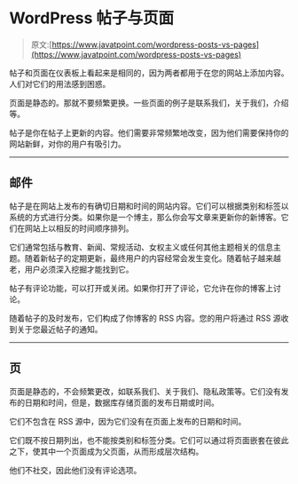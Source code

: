 # WordPress 帖子与页面

> 原文:[https://www.javatpoint.com/wordpress-posts-vs-pages](https://www.javatpoint.com/wordpress-posts-vs-pages)

帖子和页面在仪表板上看起来是相同的，因为两者都用于在您的网站上添加内容。人们对它们的用法感到困惑。

页面是静态的。那就不要频繁更换。一些页面的例子是联系我们，关于我们，介绍等。

帖子是你在帖子上更新的内容。他们需要非常频繁地改变，因为他们需要保持你的网站新鲜，对你的用户有吸引力。

* * *

## 邮件

帖子是在网站上发布的有确切日期和时间的网站内容。它们可以根据类别和标签以系统的方式进行分类。如果你是一个博主，那么你会写文章来更新你的新博客。它们在网站上以相反的时间顺序排列。

它们通常包括与教育、新闻、常规活动、女权主义或任何其他主题相关的信息主题。随着新帖子的定期更新，最终用户的内容经常会发生变化。随着帖子越来越老，用户必须深入挖掘才能找到它。

帖子有评论功能，可以打开或关闭。如果你打开了评论，它允许在你的博客上讨论。

随着帖子的及时发布，它们构成了你博客的 RSS 内容。您的用户将通过 RSS 源收到关于您最近帖子的通知。

* * *

## 页

页面是静态的，不会频繁更改，如联系我们、关于我们、隐私政策等。它们没有发布的日期和时间，但是，数据库存储页面的发布日期或时间。

它们不包含在 RSS 源中，因为它们没有在页面上发布的日期和时间。

它们既不按日期列出，也不能按类别和标签分类。它们可以通过将页面嵌套在彼此之下，使其中一个页面成为父页面，从而形成层次结构。

他们不社交，因此他们没有评论选项。